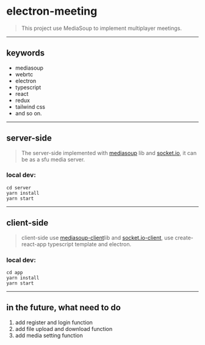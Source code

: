 # electron-meeting
> This project use MediaSoup to implement multiplayer meetings.

<hr>

## keywords
- mediasoup 
- webrtc 
- electron 
- typescript 
- react 
- redux 
- tailwind css
- and so on.

<hr>

## server-side
> The server-side implemented with [mediasoup](https://www.npmjs.com/package/mediasoup) lib and [socket.io](https://www.npmjs.com/package/socket.io), it can be as a sfu media server.

### local dev:

    cd server
    yarn install
    yarn start

<hr>

## client-side
> client-side use [mediasoup-client](https://www.npmjs.com/package/mediasoup-client)lib and [socket.io-client](https://www.npmjs.com/package/socket.io-client), use create-react-app typescript template and electron.

### local dev:

    cd app
    yarn install
    yarn start

<hr>

## in the future, what need to do
1. add register and login function
2. add file upload and download function
3. add media setting function